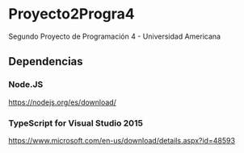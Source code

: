 # Proyecto2Progra4
Segundo Proyecto de Programación 4 - Universidad Americana

## Dependencias
### Node.JS
https://nodejs.org/es/download/

### TypeScript for Visual Studio 2015
https://www.microsoft.com/en-us/download/details.aspx?id=48593
